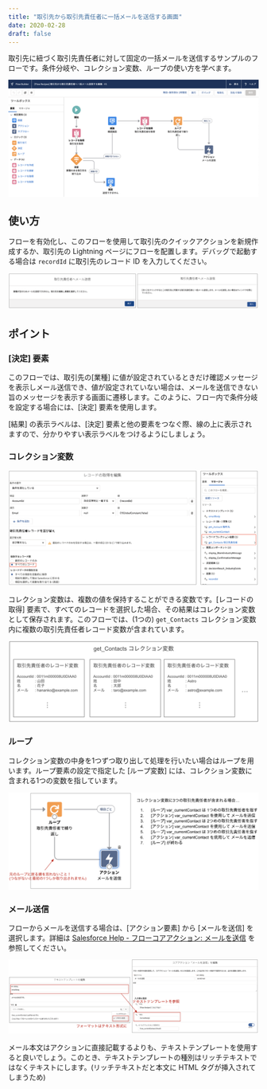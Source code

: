 ```yaml
---
title: "取引先から取引先責任者に一括メールを送信する画面"
date: 2020-02-28
draft: false
---
```


取引先に紐づく取引先責任者に対して固定の一括メールを送信するサンプルのフローです。条件分岐や、コレクション変数、ループの使い方を学べます。

![](screenshot.png)

## 使い方
フローを有効化し、このフローを使用して取引先のクイックアクションを新規作成するか、取引先の Lightning ページにフローを配置します。デバッグで起動する場合は `recordId` に取引先のレコード ID を入力してください。

![](mass_email_screens.png)

## ポイント
### [決定] 要素
このフローでは、取引先の[業種] に値が設定されているときだけ確認メッセージを表示しメール送信でき、値が設定されていない場合は、メールを送信できない旨のメッセージを表示する画面に遷移します。このように、フロー内で条件分岐を設定する場合には、[決定] 要素を使用します。

[結果] の表示ラベルは、[決定] 要素と他の要素をつなぐ際、線の上に表示されますので、分かりやすい表示ラベルをつけるようにしましょう。

### コレクション変数
![](collection_variable.png)

コレクション変数は、複数の値を保持することができる変数です。[レコードの取得] 要素で、すべてのレコードを選択した場合、その結果はコレクション変数として保存されます。このフローでは、(1つの) `get_Contacts` コレクション変数内に複数の取引先責任者レコード変数が含まれています。

![](collection_variable_illustrative.png)

### ループ
コレクション変数の中身を1つずつ取り出して処理を行いたい場合はループを用います。ループ要素の設定で指定した [ループ変数] には、コレクション変数に含まれる1つの変数を指しています。

![](loop_illustrative.png)

### メール送信
フローからメールを送信する場合は、[アクション要素] から [メールを送信] を選択します。詳細は [Salesforce Help - フローコアアクション: メールを送信](https://help.salesforce.com/apex/HTViewHelpDoc?id=flow_ref_elements_actions_sendemail.htm&language=ja) を参照してください。

![](email_action_and_text_template.png)

メール本文はアクションに直接記載するよりも、テキストテンプレートを使用すると良いでしょう。このとき、テキストテンプレートの種別はリッチテキストではなくテキストにします。(リッチテキストだと本文に HTML タグが挿入されてしまうため)

